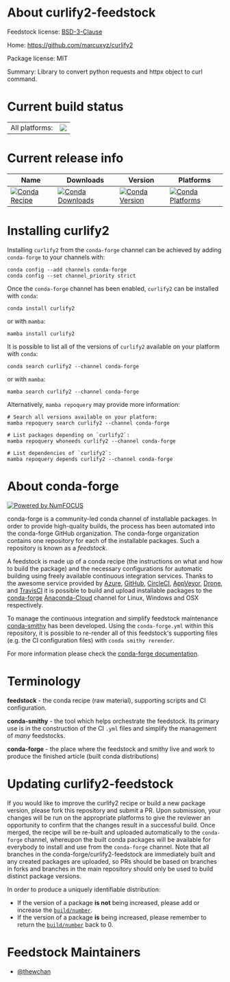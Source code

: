 About curlify2-feedstock
========================

Feedstock license: [BSD-3-Clause](https://github.com/conda-forge/curlify2-feedstock/blob/main/LICENSE.txt)

Home: https://github.com/marcuxyz/curlify2

Package license: MIT

Summary: Library to convert python requests and httpx object to curl command.

Current build status
====================


<table><tr><td>All platforms:</td>
    <td>
      <a href="https://dev.azure.com/conda-forge/feedstock-builds/_build/latest?definitionId=13417&branchName=main">
        <img src="https://dev.azure.com/conda-forge/feedstock-builds/_apis/build/status/curlify2-feedstock?branchName=main">
      </a>
    </td>
  </tr>
</table>

Current release info
====================

| Name | Downloads | Version | Platforms |
| --- | --- | --- | --- |
| [![Conda Recipe](https://img.shields.io/badge/recipe-curlify2-green.svg)](https://anaconda.org/conda-forge/curlify2) | [![Conda Downloads](https://img.shields.io/conda/dn/conda-forge/curlify2.svg)](https://anaconda.org/conda-forge/curlify2) | [![Conda Version](https://img.shields.io/conda/vn/conda-forge/curlify2.svg)](https://anaconda.org/conda-forge/curlify2) | [![Conda Platforms](https://img.shields.io/conda/pn/conda-forge/curlify2.svg)](https://anaconda.org/conda-forge/curlify2) |

Installing curlify2
===================

Installing `curlify2` from the `conda-forge` channel can be achieved by adding `conda-forge` to your channels with:

```
conda config --add channels conda-forge
conda config --set channel_priority strict
```

Once the `conda-forge` channel has been enabled, `curlify2` can be installed with `conda`:

```
conda install curlify2
```

or with `mamba`:

```
mamba install curlify2
```

It is possible to list all of the versions of `curlify2` available on your platform with `conda`:

```
conda search curlify2 --channel conda-forge
```

or with `mamba`:

```
mamba search curlify2 --channel conda-forge
```

Alternatively, `mamba repoquery` may provide more information:

```
# Search all versions available on your platform:
mamba repoquery search curlify2 --channel conda-forge

# List packages depending on `curlify2`:
mamba repoquery whoneeds curlify2 --channel conda-forge

# List dependencies of `curlify2`:
mamba repoquery depends curlify2 --channel conda-forge
```


About conda-forge
=================

[![Powered by
NumFOCUS](https://img.shields.io/badge/powered%20by-NumFOCUS-orange.svg?style=flat&colorA=E1523D&colorB=007D8A)](https://numfocus.org)

conda-forge is a community-led conda channel of installable packages.
In order to provide high-quality builds, the process has been automated into the
conda-forge GitHub organization. The conda-forge organization contains one repository
for each of the installable packages. Such a repository is known as a *feedstock*.

A feedstock is made up of a conda recipe (the instructions on what and how to build
the package) and the necessary configurations for automatic building using freely
available continuous integration services. Thanks to the awesome service provided by
[Azure](https://azure.microsoft.com/en-us/services/devops/), [GitHub](https://github.com/),
[CircleCI](https://circleci.com/), [AppVeyor](https://www.appveyor.com/),
[Drone](https://cloud.drone.io/welcome), and [TravisCI](https://travis-ci.com/)
it is possible to build and upload installable packages to the
[conda-forge](https://anaconda.org/conda-forge) [Anaconda-Cloud](https://anaconda.org/)
channel for Linux, Windows and OSX respectively.

To manage the continuous integration and simplify feedstock maintenance
[conda-smithy](https://github.com/conda-forge/conda-smithy) has been developed.
Using the ``conda-forge.yml`` within this repository, it is possible to re-render all of
this feedstock's supporting files (e.g. the CI configuration files) with ``conda smithy rerender``.

For more information please check the [conda-forge documentation](https://conda-forge.org/docs/).

Terminology
===========

**feedstock** - the conda recipe (raw material), supporting scripts and CI configuration.

**conda-smithy** - the tool which helps orchestrate the feedstock.
                   Its primary use is in the construction of the CI ``.yml`` files
                   and simplify the management of *many* feedstocks.

**conda-forge** - the place where the feedstock and smithy live and work to
                  produce the finished article (built conda distributions)


Updating curlify2-feedstock
===========================

If you would like to improve the curlify2 recipe or build a new
package version, please fork this repository and submit a PR. Upon submission,
your changes will be run on the appropriate platforms to give the reviewer an
opportunity to confirm that the changes result in a successful build. Once
merged, the recipe will be re-built and uploaded automatically to the
`conda-forge` channel, whereupon the built conda packages will be available for
everybody to install and use from the `conda-forge` channel.
Note that all branches in the conda-forge/curlify2-feedstock are
immediately built and any created packages are uploaded, so PRs should be based
on branches in forks and branches in the main repository should only be used to
build distinct package versions.

In order to produce a uniquely identifiable distribution:
 * If the version of a package **is not** being increased, please add or increase
   the [``build/number``](https://docs.conda.io/projects/conda-build/en/latest/resources/define-metadata.html#build-number-and-string).
 * If the version of a package **is** being increased, please remember to return
   the [``build/number``](https://docs.conda.io/projects/conda-build/en/latest/resources/define-metadata.html#build-number-and-string)
   back to 0.

Feedstock Maintainers
=====================

* [@thewchan](https://github.com/thewchan/)

